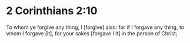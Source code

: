 # 2 Corinthians 2:10

To whom ye forgive any thing, I [forgive] also: for if I forgave any thing, to whom I forgave [it], for your sakes [forgave I it] in the person of Christ;